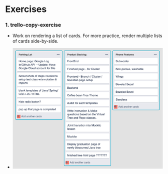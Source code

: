 # Exercises

### 1. trello-copy-exercise

- Work on rendering a list of cards. For more practice, render multiple lists of cards side-by-side.

- ![ss-trello-copy](./screenshots/ss_trello-copy-exercise.png)
